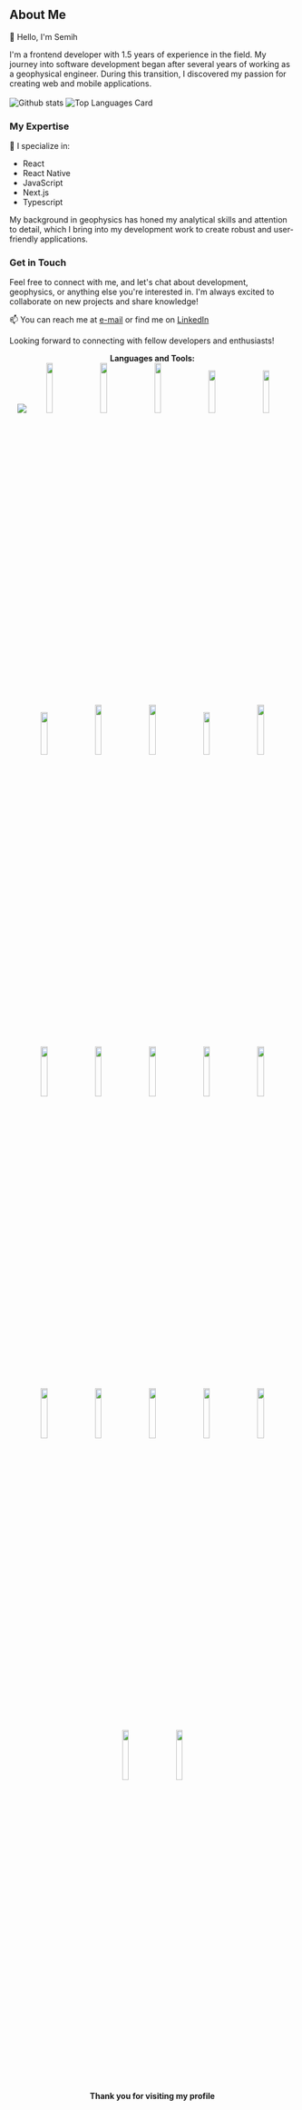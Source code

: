 ## About Me

👋 Hello, I'm Semih

I'm a frontend developer with 1.5 years of experience in the field. My journey into software development began after several years of working as a geophysical engineer. During this transition, I discovered my passion for creating web and mobile applications.
  <br/>   <br/>
![Github stats](https://github-readme-stats.vercel.app/api?username=semiheimer&show_icons=true&theme=radical&count_private=true&include_all_commits=true)
![Top Languages Card](https://github-readme-stats.vercel.app/api/top-langs/?username=semiheimer&theme=tokyonight&layout=compact)
<!--
**semiheimer/semiheimer** is a ✨ _special_ ✨ repository because its `README.md` (this file) appears on your GitHub profile.

Here are some ideas to get you started:

- 🔭 I’m currently working on ...
- 🌱 I’m currently learning ...
- 👯 I’m looking to collaborate on ...
- 🤔 I’m looking for help with ...
- 💬 Ask me about ...
- 📫 How to reach me: ...
- 😄 Pronouns: ...
- ⚡ Fun fact: ...
-->

### My Expertise

🚀 I specialize in:

- React
- React Native
- JavaScript
- Next.js
- Typescript

My background in geophysics has honed my analytical skills and attention to detail, which I bring into my development work to create robust and user-friendly applications.

### Get in Touch

Feel free to connect with me, and let's chat about development, geophysics, or anything else you're interested in. I'm always excited to collaborate on new projects and share knowledge!

📫 You can reach me at [e-mail](skutlu@gmail.com) or find me on [LinkedIn](https://www.linkedin.com/in/semihkutlu06/) 

Looking forward to connecting with fellow developers and enthusiasts!

<div align="center">
 <b> Languages and Tools:  <br/>
 <img src="https://user-images.githubusercontent.com/73097560/115834477-dbab4500-a447-11eb-908a-139a6edaec5c.gif">
 <code><img width="15%" src="https://www.vectorlogo.zone/logos/javascript/javascript-ar21.svg"></code>&nbsp;&nbsp;&nbsp;&nbsp;&nbsp;
 <code><img width="15%" src="https://www.vectorlogo.zone/logos/typescriptlang/typescriptlang-ar21.svg"></code>&nbsp;&nbsp;&nbsp;&nbsp;&nbsp;
 <code><img width="15%" src="https://www.vectorlogo.zone/logos/reactjs/reactjs-ar21.svg"></code>&nbsp;&nbsp;&nbsp;&nbsp;&nbsp;
 <code><img width="15%" height="75px" src="https://upload.vectorlogo.zone/logos/nextjs/images/2d3864ef-00e0-4026-ab1d-30e4a98e2899.svg"></code>&nbsp;&nbsp;&nbsp;&nbsp;&nbsp;
 <code><img width="15%" height="75px" src="https://cdn.worldvectorlogo.com/logos/material-ui.svg"></code>
     <br/><br/>
   <code><img width="15%" height="75px" src="https://www.vectorlogo.zone/logos/w3_html5/w3_html5-icon.svg"></code>&nbsp;&nbsp;&nbsp;&nbsp;&nbsp;
 <code><img width="15%" src="https://www.vectorlogo.zone/logos/getbootstrap/getbootstrap-ar21.svg"></code>&nbsp;&nbsp;&nbsp;&nbsp;&nbsp;
 <code><img width="15%" src="https://www.vectorlogo.zone/logos/jestjsio/jestjsio-ar21.svg"></code>&nbsp;&nbsp;&nbsp;&nbsp;&nbsp;
    <code><img width="15%" height="75px" src="https://www.vectorlogo.zone/logos/postgresql/postgresql-ar21.svg"></code>&nbsp;&nbsp;&nbsp;&nbsp;&nbsp;
 <code><img width="15%" src="https://www.vectorlogo.zone/logos/mysql/mysql-ar21.svg"></code>
     <br/><br/>
 <code><img width="15%" src="https://www.vectorlogo.zone/logos/sqlite/sqlite-ar21.svg"></code>&nbsp;&nbsp;&nbsp;&nbsp;&nbsp;
 <code><img width="15%" src="https://www.vectorlogo.zone/logos/mongodb/mongodb-ar21.svg"></code>&nbsp;&nbsp;&nbsp;&nbsp;&nbsp;
 <code><img width="15%" src="https://www.vectorlogo.zone/logos/netlify/netlify-ar21.svg"></code>&nbsp;&nbsp;&nbsp;&nbsp;&nbsp;
 <code><img width="15%" src="https://www.vectorlogo.zone/logos/firebase/firebase-ar21.svg"></code>&nbsp;&nbsp;&nbsp;&nbsp;&nbsp;
<code><img width="15%" src="https://www.vectorlogo.zone/logos/git-scm/git-scm-ar21.svg"></code>
     <br/><br/>
<code><img width="15%" src="https://www.vectorlogo.zone/logos/npmjs/npmjs-ar21.svg"></code>&nbsp;&nbsp;&nbsp;&nbsp;&nbsp;
  <code><img width="15%" src="https://www.vectorlogo.zone/logos/yarnpkg/yarnpkg-ar21.svg"></code>&nbsp;&nbsp;&nbsp;&nbsp;&nbsp;
  <code><img width="15%" src="https://www.vectorlogo.zone/logos/js_webpack/js_webpack-ar21.svg"></code>&nbsp;&nbsp;&nbsp;&nbsp;&nbsp;
     <code><img width="15%" src="https://www.vectorlogo.zone/logos/atlassian_jira/atlassian_jira-ar21.svg"></code>&nbsp;&nbsp;&nbsp;&nbsp;&nbsp;
      <code><img width="15%" src="https://www.vectorlogo.zone/logos/slack/slack-ar21.svg"></code>
     <br/><br/>
    <code><img width="15%" src="https://www.vectorlogo.zone/logos/asana/asana-ar21.svg"></code>&nbsp;&nbsp;&nbsp;&nbsp;&nbsp;
      <code><img width="15%" src="https://www.vectorlogo.zone/logos/trello/trello-ar21.svg"></code>
  <br/> <br/><br/><br/>
  Thank you for visiting my profile
</div>
